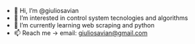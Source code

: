 - 👋 Hi, I’m @giuliosavian
- 👀 I’m interested in control system tecnologies and algorithms
- 🌱 I’m currently learning web scraping and python
- 📫 Reach me -> email: giuliosavian@gmail.com


